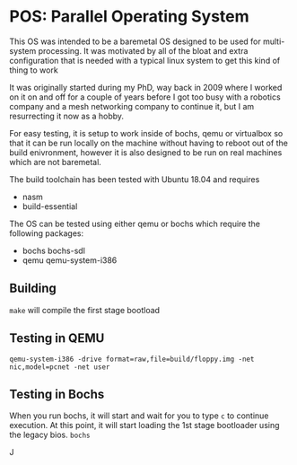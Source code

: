 # POS: Parallel Operating System
This OS was intended to be a baremetal OS designed to be used for 
multi-system processing. It was motivated by all of the bloat and extra
configuration that is needed with a typical linux system to get this
kind of thing to work

It was originally started during my PhD, way back in 2009 where I worked
on it on and off for a couple of years before I got too busy with a 
robotics company and a mesh networking company to continue it, but I am
resurrecting it now as a hobby.

For easy testing, it is setup to work inside of bochs, qemu or
virtualbox so that it can be run locally on the machine without having
to reboot out of the build enivronment, however it is also designed to
be run on real machines which are not baremetal.

The build toolchain has been tested with Ubuntu 18.04 and requires
* nasm
* build-essential

The OS can be tested using either qemu or bochs which require the
following packages:
* bochs bochs-sdl
* qemu qemu-system-i386

## Building 
```make``` will compile the first stage bootload

## Testing in QEMU
```qemu-system-i386 -drive format=raw,file=build/floppy.img -net nic,model=pcnet -net user```

## Testing in Bochs
When you run bochs, it will start and wait for you to type ```c``` to
continue execution. At this point, it will start loading the 1st stage
bootloader using the legacy bios.
```bochs```

J
